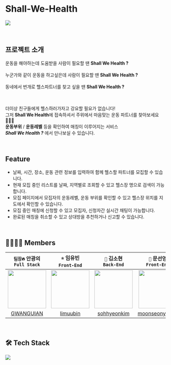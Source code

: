 # Shall-We-Health
![](https://images.velog.io/images/bbaa3218/post/ae91be39-7433-4668-bc5d-25dd89c16e4c/logo.svg)

</br>

## 프로젝트 소개
운동을 해야하는데 도움받을 사람이 필요할 땐 **Shall We Health ?**
<br/><br/>
누군가와 같이 운동을 하고싶은데 사람이 필요할 땐 **Shall We Health ?**
<br/><br/>
동네에서 번개로 헬스파트너를 찾고 싶을 땐 **Shall We Health ?** 
<br/> <br/><br/>

더이상 친구들에게 헬스하러가자고 강요할 필요가 없습니다!
<br/>
그저 **Shall We Health**에 접속하셔서 주위에서 마음맞는 운동 파트너를 찾아보세요🏋🏻‍♀️
<br/>
**운동부위** / **운동레벨** 등을 확인하여 매칭이 이루어지는 서비스
<br/>
_**Shall We Health ?**_ 에서 만나보실 수 있습니다.



</br>

## Feature
- 날짜, 시간, 장소, 운동 관련 정보를 입력하여 함께 헬스할 파트너를 모집할 수 있습니다.
- 현재 모집 중인 리스트를 날짜, 지역별로 조회할 수 있고 헬스장 명으로 검색이 가능합니다.
- 모집 페이지에서 모집자의 운동레벨, 운동 부위를 확인할 수 있고 헬스장 위치를 지도에서 확인할 수 있습니다.
- 모집 중인 매칭에 신청할 수 있고 모집자, 신청자간 실시간 채팅이 가능합니다.
- 완료된 매칭을 취소할 수 있고 상대방을 추천하거나 신고할 수 있습니다.

</br>

## 👩‍👩‍👦‍👦 Members 
|```팀장🔥``` 안광의<br/>`Full Stack`|```⭐️``` 임유빈<br/>`Front-End`|```🌻``` 김소현<br/>`Back-End`|```🌝``` 문선영<br/>`Front-End`|
|:-:|:-:|:-:|:-:|
|<img src="https://cdn.discordapp.com/attachments/869625117158825988/907180163329052692/aae8a6315b17f71b.png" width=120>|<img src="https://user-images.githubusercontent.com/83907511/141394600-4f54639d-9620-4392-b96c-c0bb0d36e4a0.png" width=120>|<img src="https://user-images.githubusercontent.com/83907511/141394614-81136ba4-d8d2-432f-b8d1-e4d7f6608825.png" width=120>|<img src="https://user-images.githubusercontent.com/83907511/141394621-5c5980b9-e5d0-43a9-a9ef-0eed048b7203.png" width=120>|
|[GWANGUIAN](https://github.com/GWANGUIAN)|[limuubin](https://github.com/lim-yubin)| [sohhyeonkim](https://github.com/sohhyeonkim) |[moonseonyeong](https://github.com/moonseonyeong)|

</br>

## 🛠 Tech Stack 
![](https://images.velog.io/images/bbaa3218/post/7c1a5f9d-c77d-40ec-8e17-de36a37a7b25/Shall-We-Health%20(2).png)
